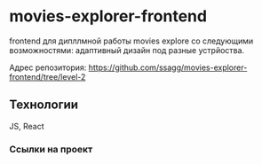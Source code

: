 # movies-explorer-frontend

frontend для дипллмной работы movies explore со следующими возможностями: адаптивный дизайн под разные устрйоства.

Адрес репозитория: https://github.com/ssagg/movies-explorer-frontend/tree/level-2

## Технологии

JS, React

### Ссылки на проект
